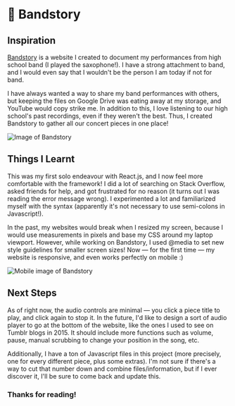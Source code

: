 # 🎷 Bandstory

## Inspiration

[Bandstory](https://bandstory.netlify.app/) is a website I created to document my performances from high school band (I played the saxophone!). I have a strong attachment to band, and I would even say that I wouldn't be the person I am today if not for band.

I have always wanted a way to share my band performances with others, but keeping the files on Google Drive was eating away at my storage, and YouTube would copy strike me. In addition to this, I love listening to our high school's past recordings, even if they weren't the best. Thus, I created Bandstory to gather all our concert pieces in one place!

![Image of Bandstory](https://media.discordapp.net/attachments/535232819853656114/890873458769149992/bandstory.png?width=1223&height=573)

## Things I Learnt

This was my first solo endeavour with React.js, and I now feel more comfortable with the framework! I did a lot of searching on Stack Overflow, asked friends for help, and got frustrated for no reason (it turns out I was reading the error message wrong). I experimented a lot and familiarized myself with the syntax (apparently it's not necessary to use semi-colons in Javascript!).

In the past, my websites would break when I resized my screen, because I would use measurements in pixels and base my CSS around my laptop viewport. However, while working on Bandstory, I used @media to set new style guidelines for smaller screen sizes! Now — for the first time — my website is responsive, and even works perfectly on mobile :)

![Mobile image of Bandstory](https://media.discordapp.net/attachments/535232819853656114/890875002746966027/image0.png?width=294&height=613)

## Next Steps

As of right now, the audio controls are minimal — you click a piece title to play, and click again to stop it. In the future, I'd like to design a sort of audio player to go at the bottom of the website, like the ones I used to see on Tumblr blogs in 2015. It should include more functions such as volume, pause, manual scrubbing to change your position in the song, etc.

Additionally, I have a ton of Javascript files in this project (more precisely, one for every different piece, plus some extras). I'm not sure if there's a way to cut that number down and combine files/information, but if I ever discover it, I'll be sure to come back and update this.

### Thanks for reading!